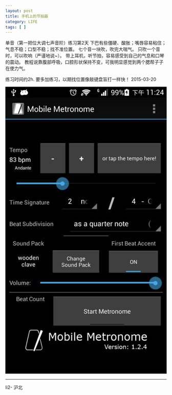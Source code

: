 ```yaml
---
layout: post
title: 手机上的节拍器
category: LIFE
tags: [ ]
---
```


单音（第一把位大调七声音阶）练习第2天
下巴有些僵硬、酸胀；嘴唇容易粘住；气息不稳；口型不稳；找不准位置。
七个音一块吹，吹完大喘气。
只吹一个音时，可以吹响（严谨地说~）。
带上耳机，听节拍，容易感受到自己的气息和口琴的震动。
教程说靠腹部呼吸，口腔形状保持不变，可我明显感觉到两个腮帮子子在使力气。

练习时间约2h.
要多加练习，以期找位置像敲键盘盲打一样快！
2015-03-20

<!-- more -->
![image](/images/Life/mobile-metronome-app.png)

------

li2- 沪北

